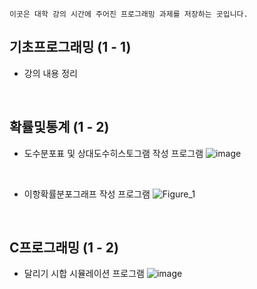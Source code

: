 ```
이곳은 대학 강의 시간에 주어진 프로그래밍 과제를 저장하는 곳입니다.
```
## 기초프로그래밍 (1 - 1)
- 강의 내용 정리

<br>

## 확률및통계 (1 - 2)
- 도수분포표 및 상대도수히스토그램 작성 프로그램
![image](https://user-images.githubusercontent.com/64591335/192936353-38a3e39c-fbbf-448e-bc74-749af6679417.png)

<br>

- 이항확률분포그래프 작성 프로그램
![Figure_1](https://user-images.githubusercontent.com/64591335/201384235-946e8cff-c7e4-4bcd-8aa2-1046d4a1296e.png)

<br>

## C프로그래밍 (1 - 2)
- 달리기 시합 시뮬레이션 프로그램
![image](https://user-images.githubusercontent.com/64591335/193814679-003d7fe6-02c2-4dd7-a9ed-96a1f43dd20d.png)
